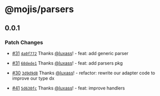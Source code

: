# @mojis/parsers

## 0.0.1

### Patch Changes

- [#31](https://github.com/mojisdev/mojis/pull/31) [`4a0f772`](https://github.com/mojisdev/mojis/commit/4a0f7729f9afb212748ecedc3e68a46d4ce5aa90) Thanks [@luxass](https://github.com/luxass)! - feat: add generic parser

- [#31](https://github.com/mojisdev/mojis/pull/31) [`68dede1`](https://github.com/mojisdev/mojis/commit/68dede11f9e6d9c55b2d81792147a23785fc5fa3) Thanks [@luxass](https://github.com/luxass)! - feat: add parsers pkg

- [#30](https://github.com/mojisdev/mojis/pull/30) [`3d9d9d8`](https://github.com/mojisdev/mojis/commit/3d9d9d870ac1b873b559d6f4e0ef458240ba2537) Thanks [@luxass](https://github.com/luxass)! - refactor: rewrite our adapter code to improve our type dx

- [#41](https://github.com/mojisdev/mojis/pull/41) [`5d630fc`](https://github.com/mojisdev/mojis/commit/5d630fcbb34baef172c725e523a08134ecfc3079) Thanks [@luxass](https://github.com/luxass)! - feat: improve handlers
